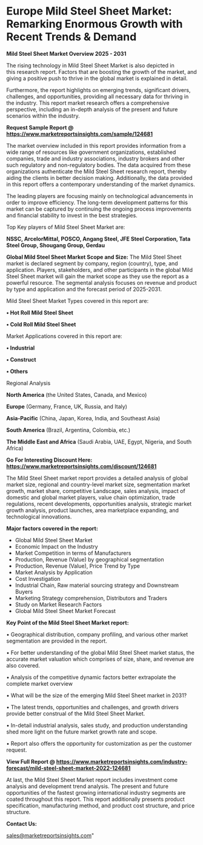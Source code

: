 # Europe Mild Steel Sheet Market: Remarking Enormous Growth with Recent Trends & Demand

<Strong> Mild Steel Sheet Market Overview 2025 - 2031</strong>

The rising technology in Mild Steel Sheet Market is also depicted in this research report. Factors that are boosting the growth of the market, and giving a positive push to thrive in the global market is explained in detail.

Furthermore, the report highlights on emerging trends, significant drivers, challenges, and opportunities, providing all necessary data for thriving in the industry. This report market research offers a comprehensive perspective, including an in-depth analysis of the present and future scenarios within the industry.

<strong>Request Sample Report @ <a href=https://www.marketreportsinsights.com/sample/124681>https://www.marketreportsinsights.com/sample/124681</a></strong>

The market overview included in this report provides information from a wide range of resources like government organizations, established companies, trade and industry associations, industry brokers and other such regulatory and non-regulatory bodies. The data acquired from these organizations authenticate the Mild Steel Sheet research report, thereby aiding the clients in better decision making. Additionally, the data provided in this report offers a contemporary understanding of the market dynamics.

The leading players are focusing mainly on technological advancements in order to improve efficiency. The long-term development patterns for this market can be captured by continuing the ongoing process improvements and financial stability to invest in the best strategies.

Top Key players of Mild Steel Sheet Market are:

<strong>NSSC, ArcelorMittal, POSCO, Angang Steel, JFE Steel Corporation, Tata Steel Group, Shougang Group, Gerdau</strong>

<strong><b>Global Mild Steel Sheet Market Scope and Size:</b></strong>
The Mild Steel Sheet market is declared segment by company, region (country), type, and application. Players, stakeholders, and other participants in the global Mild Steel Sheet market will gain the market scope as they use the report as a powerful resource. The segmental analysis focuses on revenue and product by type and application and the forecast period of 2025-2031.

Mild Steel Sheet Market Types covered in this report are:

<strong>• Hot Roll Mild Steel Sheet

• Cold Roll Mild Steel Sheet</strong>

Market Applications covered in this report are:

<strong>• Industrial

• Construct

• Others</strong> 

Regional Analysis

<strong>North America</strong> (the United States, Canada, and Mexico)

<strong>Europe</strong> (Germany, France, UK, Russia, and Italy)

<strong>Asia-Pacific</strong> (China, Japan, Korea, India, and Southeast Asia)

<strong>South America</strong> (Brazil, Argentina, Colombia, etc.)

<strong>The Middle East and Africa</strong> (Saudi Arabia, UAE, Egypt, Nigeria, and South Africa)

<strong>Go For Interesting Discount Here: <a href=https://www.marketreportsinsights.com/discount/124681>https://www.marketreportsinsights.com/discount/124681</a></strong>

The Mild Steel Sheet market report provides a detailed analysis of global market size, regional and country-level market size, segmentation market growth, market share, competitive Landscape, sales analysis, impact of domestic and global market players, value chain optimization, trade regulations, recent developments, opportunities analysis, strategic market growth analysis, product launches, area marketplace expanding, and technological innovations.

<strong><b>Major factors covered in the report:</b></strong>
<ul>
  <li>Global Mild Steel Sheet Market </li>
  <li>Economic Impact on the Industry</li>
  <li>Market Competition in terms of Manufacturers</li>
  <li>Production, Revenue (Value) by geographical segmentation</li>
  <li>Production, Revenue (Value), Price Trend by Type</li>
  <li>Market Analysis by Application</li>
  <li>Cost Investigation</li>
  <li>Industrial Chain, Raw material sourcing strategy and Downstream Buyers</li>
  <li>Marketing Strategy comprehension, Distributors and Traders</li>
  <li>Study on Market Research Factors</li>
  <li>Global Mild Steel Sheet Market Forecast</li>
</ul>

<strong><b>Key Point of the Mild Steel Sheet Market report:</b></strong>

• Geographical distribution, company profiling, and various other market segmentation are provided in the report.

• For better understanding of the global Mild Steel Sheet market status, the accurate market valuation which comprises of size, share, and revenue are also covered.

• Analysis of the competitive dynamic factors better extrapolate the complete market overview

• What will be the size of the emerging Mild Steel Sheet market in 2031?

• The latest trends, opportunities and challenges, and growth drivers provide better construal of the Mild Steel Sheet Market.

• In-detail industrial analysis, sales study, and production understanding shed more light on the future market growth rate and scope.

• Report also offers the opportunity for customization as per the customer request.

<strong><b>View Full Report @ <a href=https://www.marketreportsinsights.com/industry-forecast/mild-steel-sheet-market-2022-124681>https://www.marketreportsinsights.com/industry-forecast/mild-steel-sheet-market-2022-124681</a></b></strong>


At last, the Mild Steel Sheet Market report includes investment come analysis and development trend analysis. The present and future opportunities of the fastest growing international industry segments are coated throughout this report. This report additionally presents product specification, manufacturing method, and product cost structure, and price structure.

<strong>Contact Us:</strong>

sales@marketreportsinsights.com"
